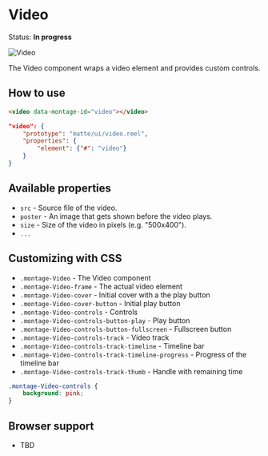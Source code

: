 # Video

Status: __In progress__

![Video](https://raw.github.com/montagejs/digit/master/video.reel/screenshot.png)

The Video component wraps a video element and provides custom controls.

## How to use

```html
<video data-montage-id="video"></video>
```

```json
"video": {
    "prototype": "matte/ui/video.reel",
    "properties": {
        "element": {"#": "video"}
    }
}
```


## Available properties

* `src` - Source file of the video.
* `poster` - An image that gets shown before the video plays.
* `size` - Size of the video in pixels (e.g. "500x400").
* `...`



## Customizing with CSS

* `.montage-Video` - The Video component
* `.montage-Video-frame` - The actual video element
* `.montage-Video-cover` - Initial cover with a the play button
* `.montage-Video-cover-button` - Initial play button
* `.montage-Video-controls` - Controls
* `.montage-Video-controls-button-play` - Play button
* `.montage-Video-controls-button-fullscreen` - Fullscreen button
* `.montage-Video-controls-track` - Video track
* `.montage-Video-controls-track-timeline` - Timeline bar
* `.montage-Video-controls-track-timeline-progress` - Progress of the timeline bar
* `.montage-Video-controls-track-thumb` - Handle with remaining time


```css
.montage-Video-controls {
    background: pink;
}
```



## Browser support

* TBD
